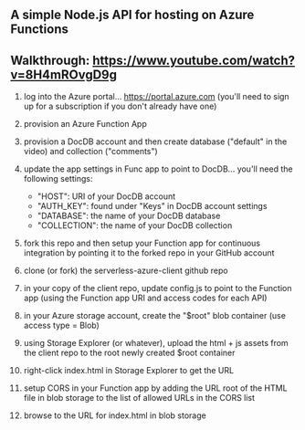 ## A simple Node.js API for hosting on Azure Functions
## Walkthrough:  https://www.youtube.com/watch?v=8H4mROvgD9g

1. log into the Azure portal... https://portal.azure.com (you'll need to sign up for a subscription if you don't already have one)

1. provision an Azure Function App

1. provision a DocDB account and then create database ("default" in the video) and collection ("comments")

1. update the app settings in Func app to point to DocDB... you'll need the following settings:

    - "HOST": URI of your DocDB account
    - "AUTH_KEY": found under "Keys" in DocDB account settings
    - "DATABASE": the name of your DocDB database
    - "COLLECTION": the name of your DocDB collection

1. fork this repo and then setup your Function app for continuous integration by pointing it to the forked repo in your GitHub account

1. clone (or fork) the serverless-azure-client github repo

1. in your copy of the client repo, update config.js to point to the Function app (using the Function app URI and access codes for each API)

1. in your Azure storage account, create the "$root" blob container (use access type = Blob)

1. using Storage Explorer (or whatever), upload the html + js assets from the client repo to the root newly created $root container

1. right-click index.html in Storage Explorer to get the URL

1. setup CORS in your Function app by adding the URL root of the HTML file in blob storage to the list of allowed URLs in the CORS list

1. browse to the URL for index.html in blob storage
